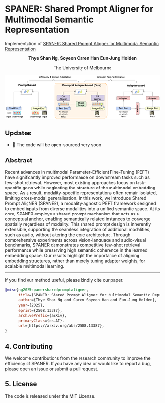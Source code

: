 # SPANER: Shared Prompt Aligner for Multimodal Semantic Representation
Implementation of [SPANER: Shared Prompt Aligner for Multimodal Semantic Representation](https://arxiv.org/abs/2508.13387)

<div align="center">
      <p>
        <strong>Thye Shan Ng</strong>,
        <strong>Soyeon Caren Han</strong>
        <strong>Eun-Jung Holden</strong>
      </p>
</div>

<div align="center">
    <p>The University of Melbourne</p>
</div>

<p align="center"><img src="spaner_design.png"/></p>

## Updates
- 🎉 The code will be open-sourced very soon


## Abstract
Recent advances in multimodal Parameter-Efficient Fine-Tuning (PEFT) have significantly improved performance on downstream tasks such as few-shot retrieval. However, most existing approaches focus on task-specific gains while neglecting the structure of the multimodal embedding space. As a result, modality-specific representations often remain isolated, limiting cross-modal generalisation. In this work, we introduce Shared Prompt AligNER (SPANER), a modality-agnostic PEFT framework designed to embed inputs from diverse modalities into a unified semantic space. At its core, SPANER employs a shared prompt mechanism that acts as a conceptual anchor, enabling semantically related instances to converge spatially regardless of modality. This shared prompt design is inherently extensible, supporting the seamless integration of additional modalities, such as audio, without altering the core architecture. Through comprehensive experiments across vision-language and audio-visual benchmarks, SPANER demonstrates competitive few-shot retrieval performance
while preserving high semantic coherence in the learned embedding space. Our results highlight the importance of aligning embedding structures, rather than merely tuning adapter weights, for scalable multimodal learning.


------


If you find our method useful, please kindly cite our paper.
```bibtex
@misc{ng2025spanersharedpromptaligner,
      title={SPANER: Shared Prompt Aligner for Multimodal Semantic Representation}, 
      author={Thye Shan Ng and Caren Soyeon Han and Eun-Jung Holden},
      year={2025},
      eprint={2508.13387},
      archivePrefix={arXiv},
      primaryClass={cs.AI},
      url={https://arxiv.org/abs/2508.13387}, 
}

```

## 4. Contributing
We welcome contributions from the research community to improve the efficiency of SPANER. If you have any idea or would like to report a bug, please open an issue or submit a pull request.

## 5. License
The code is released under the MIT License.

